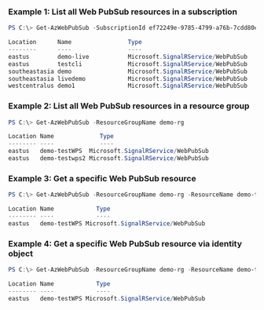 ### Example 1: List all Web PubSub resources in a subscription
```powershell
PS C:\> Get-AzWebPubSub -SubscriptionId ef72249e-9785-4799-a76b-7cdd80e1b1d0

Location      Name                Type
--------      ----                ----
eastus        demo-live           Microsoft.SignalRService/WebPubSub
eastus        testcli             Microsoft.SignalRService/WebPubSub
southeastasia demo                Microsoft.SignalRService/WebPubSub
southeastasia livedemo            Microsoft.SignalRService/WebPubSub
westcentralus demo1               Microsoft.SignalRService/WebPubSub
```



### Example 2: List all Web PubSub resources in a resource group
```powershell
PS C:\> Get-AzWebPubSub -ResourceGroupName demo-rg

Location Name             Type
-------- ----             ----
eastus   demo-testWPS  Microsoft.SignalRService/WebPubSub
eastus   demo-testwps2 Microsoft.SignalRService/WebPubSub
```



### Example 3: Get a specific Web PubSub resource
```powershell
PS C:\> Get-AzWebPubSub -ResourceGroupName demo-rg -ResourceName demo-testWPS

Location Name            Type
-------- ----            ----
eastus   demo-testWPS Microsoft.SignalRService/WebPubSub
```



### Example 4: Get a specific Web PubSub resource via identity object
```powershell
PS C:\> Get-AzWebPubSub -ResourceGroupName demo-rg -ResourceName demo-testWPS

Location Name            Type
-------- ----            ----
eastus   demo-testWPS Microsoft.SignalRService/WebPubSub
```


